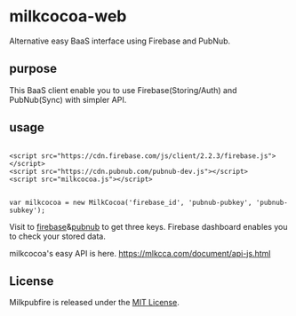# milkcocoa-web
Alternative easy BaaS interface using Firebase and PubNub.

## purpose
This BaaS client enable you to use Firebase(Storing/Auth) and PubNub(Sync) with simpler API.

## usage
```:html

<script src="https://cdn.firebase.com/js/client/2.2.3/firebase.js"></script>
<script src="https://cdn.pubnub.com/pubnub-dev.js"></script>
<script src="milkcocoa.js"></script>

```

```:js

var milkcocoa = new MilkCocoa('firebase_id', 'pubnub-pubkey', 'pubnub-subkey');

```

Visit to [firebase](firebase.com)&[pubnub](pubnub.com) to get three keys.
Firebase dashboard enables you to check your stored data.

milkcocoa's easy API is here.
https://mlkcca.com/document/api-js.html

## License
Milkpubfire is released under the [MIT License](http://opensource.org/licenses/MIT).
